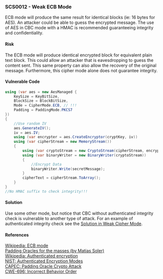 ### SCS0012 - Weak ECB Mode
ECB mode will produce the same result for identical blocks (ie: 16 bytes for AES). An attacker could be able to guess the encrypted message. The use of AES in CBC mode with a HMAC is recommended guaranteeing integrity and confidentiality.
#### Risk
The ECB mode will produce identical encrypted block for equivalent plain text block. This could allow an attacker that is eavesdropping to guess the content sent. This same property can also allow the recovery of the original message. Furthermore, this cipher mode alone does not guarantee integrity.
#### Vulnerable Code
```cs
using (var aes = new AesManaged {
    KeySize = KeyBitSize,
    BlockSize = BlockBitSize,
    Mode = CipherMode.ECB, // !!!
    Padding = PaddingMode.PKCS7
})
{
    //Use random IV
    aes.GenerateIV();
    iv = aes.IV;
    using (var encrypter = aes.CreateEncryptor(cryptKey, iv))
    using (var cipherStream = new MemoryStream())
    {
        using (var cryptoStream = new CryptoStream(cipherStream, encrypter, CryptoStreamMode.Write))
        using (var binaryWriter = new BinaryWriter(cryptoStream))
        {
            //Encrypt Data
            binaryWriter.Write(secretMessage);
        }
        cipherText = cipherStream.ToArray();
    }
}
//No HMAC suffix to check integrity!!!
```
#### Solution
Use some other mode, but notice that CBC without authenticated integrity check is vulnerable to another type of attack. For an example of authenticated integrity check see the [Solution in Weak Cipher Mode](#SCS0013).
#### References
[Wikipedia: ECB mode](https://en.wikipedia.org/wiki/Block_cipher_mode_of_operation#Electronic_Codebook_(ECB))  
[Padding Oracles for the masses (by Matias Soler)](http://www.infobytesec.com/down/paddingoracle_openjam.pdf)  
[Wikipedia: Authenticated encryption](http://en.wikipedia.org/wiki/Authenticated_encryption)  
[NIST: Authenticated Encryption Modes](http://csrc.nist.gov/groups/ST/toolkit/BCM/modes_development.html#01)  
[CAPEC: Padding Oracle Crypto Attack](http://capec.mitre.org/data/definitions/463.html)  
[CWE-696: Incorrect Behavior Order](http://cwe.mitre.org/data/definitions/696.html)  